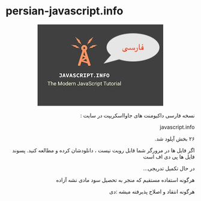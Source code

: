 # persian-javascript.info

<div align="center"><img src="img.jpeg"/></div>
<p dir='rtl' align='right'>نسخه فارسی داکیومنت های جاوااسکریپت در سایت :</p>
<p dir='rtl' align='right'>javascript.info</p>
<p dir='rtl' align='right'>۲۶ بخش آپلود شد.</p>
<p dir='rtl' align='right'>اگر فایل ها در مرورگر شما قابل رویت نیست ، دانلودشان کرده و مطالعه کنید. پسوند فایل ها پی دی اف است</p>
<p dir='rtl' align='right'>در حال تکمیل تدریجی...</p>
<p dir='rtl' align='right'>هرگونه استفاده مستقیم که منجر به تحصیل سود مادی نشه آزاده</p>
<p dir='rtl' align='right'>هرگونه انتقاد و اصلاح پذیرفته میشه :دی</p>
